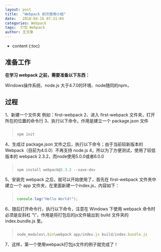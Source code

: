 ```yaml
---
layout: post
title:  "Webpack 初次使用小结"
date:   2018-04-16 07:31:04
categories: Webpack
tags:  打包 Webpack
author: 王文章
---
```


* content
{:toc}

## 准备工作

**在学习 webpack 之前，需要准备以下东西：**

Windows操作系统、node.js 大于4.7.0的环境、node随同的npm，

## 过程

1、新建一个文件夹 例如：first-webpack
2、进入 first-webpack 文件夹，打开所在的位置的命令行
3、执行以下命令，作用是建立一个 package.json 文件

> ```js
> 
> npm init
> 
> ```

4、生成过 package.json 文件之后，执行以下命令；由于当前较新版本的Webpack（目前为4.0.0）不再支持 node.js 4，所以为了方便测试，使用了较低版本的 webpack 2.3.2，而node使用5.0.0或者6.0.0

> ```js
> 
> npm install webpack@2.3.2 --save-dev
> 
> ```

5、安装完 webpack 之后，就可以开始使用了，首先在 first-webpack 文件夹中建立一个 app 文件夹，在里面新建一个index.js，内容如下：

> ```js
> 
> console.log("Hello World!");
> 
> ```

6、随后打开命令行，执行以下命令，注意在 Windows 下使用 webpack 命令时必须是反斜杠 “\”，作用是将打包后的js文件输出到 build 文件夹的 index.bundle.js 里。

> ```js
> 
> node_modules\.bin\webpack app/index.js build/index.bundle.js
> 
> ```

7、这样，第一个使用webpack打包js文件的例子就完成了！









